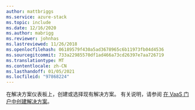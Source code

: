 ```yaml
---
author: mattbriggs
ms.service: azure-stack
ms.topic: include
ms.date: 12/16/2020
ms.author: mabrigg
ms.reviewer: johnhas
ms.lastreviewed: 11/26/2018
ms.openlocfilehash: 06189579f430a5ad3678965c6b11973fb04d4536
ms.sourcegitcommit: 733a22985570df1ad466a73cd26397e7aa726719
ms.translationtype: MT
ms.contentlocale: zh-CN
ms.lasthandoff: 01/05/2021
ms.locfileid: "97868224"
---
```

在解决方案仪表板上，创建或选择现有解决方案。 有关说明，请参阅 [在 VaaS 门户中创建解决方案](../azure-stack-vaas-key-concepts.md#create-a-solution-in-the-azure-stack-hub-validation-portal)。